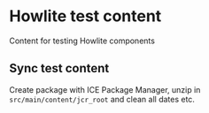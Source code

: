 # Howlite test content
Content for testing Howlite components

## Sync test content
Create package with ICE Package Manager, unzip in `src/main/content/jcr_root` and clean all dates etc.
